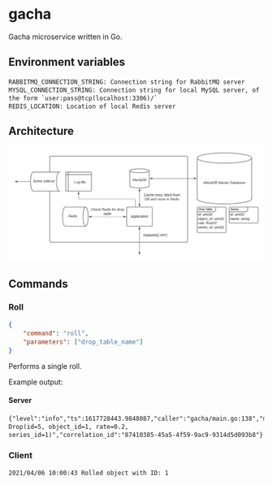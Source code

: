 # gacha
Gacha microservice written in Go.

## Environment variables
```
RABBITMQ_CONNECTION_STRING: Connection string for RabbitMQ server
MYSQL_CONNECTION_STRING: Connection string for local MySQL server, of the form `user:pass@tcp(localhost:3306)/`
REDIS_LOCATION: Location of local Redis server
```

## Architecture
![Architectural diagram](./architecture.png)

## Commands

### Roll
```json
{
    "command": "roll",
    "parameters": ["drop_table_name"]
}
```
Performs a single roll.

Example output:
#### Server
```
{"level":"info","ts":1617728443.9848087,"caller":"gacha/main.go:138","msg":"rolled Drop(id=5, object_id=1, rate=0.2, series_id=1)","correlation_id":"87410385-45a5-4f59-9ac9-9314d5d093b8"}
```

### Client
```
2021/04/06 10:00:43 Rolled object with ID: 1
```
